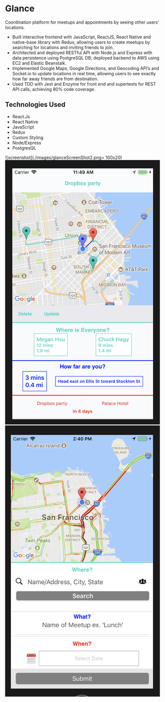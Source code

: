 # Glance

Coordination platform for meetups and appointments by seeing other users’ locations.

- Built interactive frontend with JavaScript, ReactJS, React Native and native-base library with Redux, allowing users to create meetups by searching for locations and inviting friends to join.
- Architected and deployed RESTful API with Node.js and Express with data persistence using PostgreSQL DB; deployed backend to AWS using EC2 and Elastic Beanstalk.
- Implemented Google Maps, Google Directions, and Geocoding API’s and Socket.io to update locations in real time, allowing users to see exactly how far away friends are from destination.
- Used TDD with Jest and Enzyme for front end and supertests for REST API calls, achieving 80% code coverage.

## Technologies Used
- React.Js
- React Native
- JavaScript
- Redux
- Custom Styling
- Node/Express
- PostgresQL

![screenshot](./images/glanceScreenShot2.png= 100x20)
![screenshot](./images/glanceScreenShot1.png?raw=true)
![screenshot](./images/glanceScreenShot3.png?raw=true)


